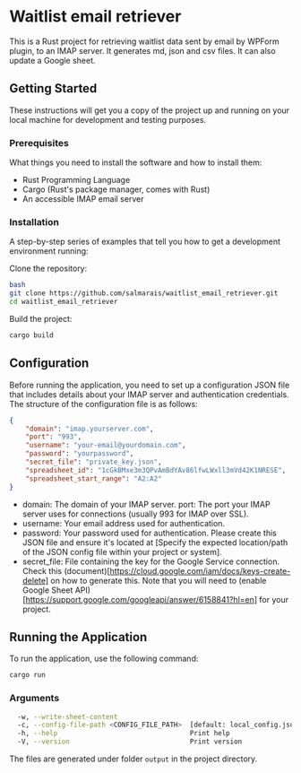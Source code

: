 # Waitlist email retriever
This is a Rust project for retrieving waitlist data sent by email by WPForm plugin, to an IMAP server. It generates md, json and csv files. It can also update a Google sheet.

## Getting Started
These instructions will get you a copy of the project up and running on your local machine for development and testing purposes.

### Prerequisites
What things you need to install the software and how to install them:

- Rust Programming Language
- Cargo (Rust's package manager, comes with Rust)
- An accessible IMAP email server

### Installation
A step-by-step series of examples that tell you how to get a development environment running:

Clone the repository:
```BASH
bash
git clone https://github.com/salmarais/waitlist_email_retriever.git
cd waitlist_email_retriever
```

Build the project:

```BASH
cargo build
```

## Configuration
Before running the application, you need to set up a configuration JSON file that includes details about your IMAP server and authentication credentials. The structure of the configuration file is as follows:

```JSON
{
    "domain": "imap.yourserver.com",
    "port": "993",
    "username": "your-email@yourdomain.com",
    "password": "yourpassword",
    "secret_file": "private_key.json",
    "spreadsheet_id": "1cGkBMxe3m3QPvAmBdYAv86lfwLWxll3mVd42K1NRESE",
    "spreadsheet_start_range": "A2:A2"
}
```
- domain: The domain of your IMAP server.
port: The port your IMAP server uses for connections (usually 993 for IMAP over SSL).
- username: Your email address used for authentication.
- password: Your password used for authentication.
Please create this JSON file and ensure it's located at [Specify the expected location/path of the JSON config file within your project or system].
- secret_file: File containing the key for the Google Service connection. Check this (document)[https://cloud.google.com/iam/docs/keys-create-delete] on how to generate this. Note that you will need to (enable Google Sheet API)[https://support.google.com/googleapi/answer/6158841?hl=en] for your project. 

## Running the Application
To run the application, use the following command:

```BASH
cargo run
```

### Arguments
```BASH
  -w, --write-sheet-content                  
  -c, --config-file-path <CONFIG_FILE_PATH>  [default: local_config.json]
  -h, --help                                 Print help
  -V, --version                              Print version
```

The files are generated under folder `output` in the project directory.